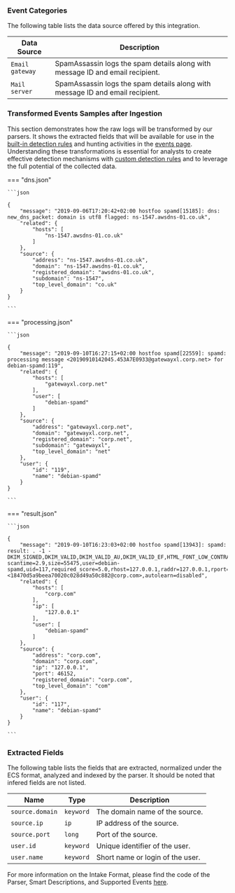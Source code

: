 
### Event Categories


The following table lists the data source offered by this integration.

| Data Source | Description                          |
| ----------- | ------------------------------------ |
| `Email gateway` | SpamAssassin logs the spam details along with message ID and email recipient. |
| `Mail server` | SpamAssassin logs the spam details along with message ID and email recipient. |








### Transformed Events Samples after Ingestion

This section demonstrates how the raw logs will be transformed by our parsers. It shows the extracted fields that will be available for use in the [built-in detection rules](/xdr/features/detect/rules_catalog.md) and hunting activities in the [events page](/xdr/features/investigate/events.md). Understanding these transformations is essential for analysts to create effective detection mechanisms with [custom detection rules](/xdr/features/detect/sigma.md) and to leverage the full potential of the collected data.

=== "dns.json"

    ```json
	
    {
        "message": "2019-09-06T17:20:42+02:00 hostfoo spamd[15185]: dns: new_dns_packet: domain is utf8 flagged: ns-1547.awsdns-01.co.uk",
        "related": {
            "hosts": [
                "ns-1547.awsdns-01.co.uk"
            ]
        },
        "source": {
            "address": "ns-1547.awsdns-01.co.uk",
            "domain": "ns-1547.awsdns-01.co.uk",
            "registered_domain": "awsdns-01.co.uk",
            "subdomain": "ns-1547",
            "top_level_domain": "co.uk"
        }
    }
    	
	```


=== "processing.json"

    ```json
	
    {
        "message": "2019-09-10T16:27:15+02:00 hostfoo spamd[22559]: spamd: processing message <20190910142045.453A7E0933@gatewayxl.corp.net> for debian-spamd:119",
        "related": {
            "hosts": [
                "gatewayxl.corp.net"
            ],
            "user": [
                "debian-spamd"
            ]
        },
        "source": {
            "address": "gatewayxl.corp.net",
            "domain": "gatewayxl.corp.net",
            "registered_domain": "corp.net",
            "subdomain": "gatewayxl",
            "top_level_domain": "net"
        },
        "user": {
            "id": "119",
            "name": "debian-spamd"
        }
    }
    	
	```


=== "result.json"

    ```json
	
    {
        "message": "2019-09-10T16:23:03+02:00 hostfoo spamd[13943]: spamd: result: . -1 - DKIM_SIGNED,DKIM_VALID,DKIM_VALID_AU,DKIM_VALID_EF,HTML_FONT_LOW_CONTRAST,HTML_MESSAGE,MAILING_LIST_MULTI,RCVD_IN_DNSWL_NONE,SPF_HELO_NONE,SPF_PASS scantime=2.9,size=55475,user=debian-spamd,uid=117,required_score=5.0,rhost=127.0.0.1,raddr=127.0.0.1,rport=46152,mid=<18470d5a9beea70020c028d49a50c882@corp.com>,autolearn=disabled",
        "related": {
            "hosts": [
                "corp.com"
            ],
            "ip": [
                "127.0.0.1"
            ],
            "user": [
                "debian-spamd"
            ]
        },
        "source": {
            "address": "corp.com",
            "domain": "corp.com",
            "ip": "127.0.0.1",
            "port": 46152,
            "registered_domain": "corp.com",
            "top_level_domain": "com"
        },
        "user": {
            "id": "117",
            "name": "debian-spamd"
        }
    }
    	
	```





### Extracted Fields

The following table lists the fields that are extracted, normalized under the ECS format, analyzed and indexed by the parser. It should be noted that infered fields are not listed.

| Name | Type | Description                |
| ---- | ---- | ---------------------------|
|`source.domain` | `keyword` | The domain name of the source. |
|`source.ip` | `ip` | IP address of the source. |
|`source.port` | `long` | Port of the source. |
|`user.id` | `keyword` | Unique identifier of the user. |
|`user.name` | `keyword` | Short name or login of the user. |



For more information on the Intake Format, please find the code of the Parser, Smart Descriptions, and Supported Events [here](https://github.com/SEKOIA-IO/intake-formats/tree/main/SpamAssassin/spamassassin).